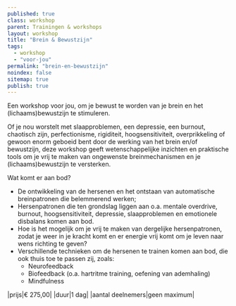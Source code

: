 ```yaml
---
published: true
class: workshop
parent: Trainingen & workshops
layout: workshop
title: "Brein & Bewustzijn"
tags: 
  - workshop
  - "voor-jou"
permalink: "brein-en-bewustzijn"
noindex: false
sitemap: true
publish: true
---
```


Een workshop voor jou, om je bewust te worden van je brein en het (lichaams)bewustzijn te stimuleren. 

Of je nou worstelt met slaapproblemen, een depressie, een burnout, chaotisch zijn, perfectionisme, rigiditeit, hoogsensitiviteit, overprikkeling of gewoon enorm geboeid bent door de werking van het brein en/of bewustzijn, deze workshop geeft wetenschappelijke inzichten en praktische tools om je vrij te maken van ongewenste breinmechanismen en je (lichaams)bewustzijn te versterken.

Wat komt er aan bod?

* De ontwikkeling van de hersenen en het ontstaan van automatische breinpatronen die belemmerend werken;
* Hersenpatronen die ten grondslag liggen aan o.a. mentale overdrive, burnout, hoogsensitiviteit, depressie, slaapproblemen en emotionele disbalans komen aan bod. 
* Hoe is het mogelijk om je vrij te maken van dergelijke hersenpatronen, zodat je weer in je kracht komt en er energie vrij komt om je leven naar wens richting te geven?
* Verschillende technieken om de hersenen te trainen komen aan bod, die ook thuis toe te passen zij, zoals:
    * Neurofeedback
    * Biofeedback (o.a. hartritme training, oefening van ademhaling)
    * Mindfulness

|prijs|€ 275,00|
|duur|1 dag|
|aantal deelnemers|geen maximum|
